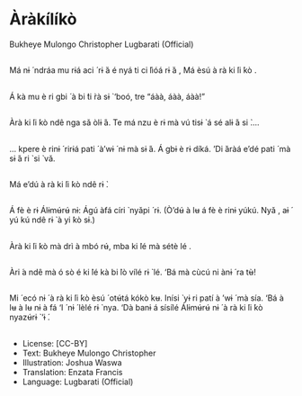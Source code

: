# Àràkílíkò
Bukheye Mulongo
Christopher
Lugbarati (Official)

##
Má nɨ ́ ndráa mu rɨá aci ́
rɨ ̀á é nyá ti ci ̀lìóá rɨ ̀á , Má
èsú à rà ki ́li ́kò .


##
Á kà mu è ri gbi ́ à bi ̀ti ̀rà
sɨ ̀ ‘boó, tre “áàà, áàà,
áàà!”


##
Àrà ki ́li ́kò ndê nga sǎ
òlɨ ́á. Te má nzu è rɨ mà
vú tisɨ ̀ á sé alɨ ́á si ̀….


##
… kpere è rinɨ ́ rirɨá pati ́
à’wɨ ́ nɨ mà sɨ ́á. Á gbɨ è rɨ
díká. ’Di ̀áràá e’dé pati ́
mà sɨ ́á ri ̀ si ̀ vǎ.


##
Má e’dú à rà ki ́li ́kò ndê rɨ ̀.


##
Á fè è rɨ Álɨmʉ́rʉ́ nɨ: Ágú
àfá círi ̀ nyǎpi ́ rɨ. (Ò’dʉ́
à lʉ á fè è rinɨ yúkú. Nyǎ ,
aɨ ́ yú kú ndê rɨ ̀ à yi ̀kò sɨ.)


##
Àrà ki ́li ́kò mà drì
à mbó rʉ́, mba ki ̀lé
mà sétè lé .


##
Àri ́a ndê mà ó sò é ki ̀lé
kà bi ̀lò vílé rɨ ̀ lé. ‘Bá mà
cùcú ni ànɨ ́ ra tʉ̀!


##
Mi ́ ecó nɨ ́ à rà ki ́li ́kò èsú
́
otʉ́tá kókò kʉ. Inísi
̀ yɨ ri
patí à ’wɨ ́ mà sía. ‘Bá à lʉ
à lʉ nɨ à fá ‘I ́ nɨ ́ lèlé rɨ ̀
nya. ‘Dà banɨ á sísílé
Álɨmʉ́rʉ́ nɨ ́ à rà ki ́li ́kò
nyazʉ́rɨ ̀ ‘ɨ ́.


##
* License: [CC-BY]
* Text: Bukheye Mulongo Christopher
* Illustration: Joshua Waswa
* Translation: Enzata Francis
* Language: Lugbarati (Official)
